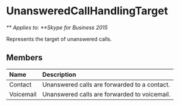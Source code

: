 
# UnansweredCallHandlingTarget


_** Applies to: **Skype for Business 2015_

Represents the target of unanswered calls.
            
## Members



|**Name**|**Description**|
|:-----|:-----|
|Contact|Unanswered calls are forwarded to a contact.|
|Voicemail|Unanswered calls are forwarded to voicemail.|
